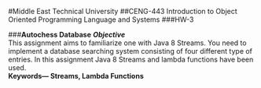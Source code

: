 #Middle East Technical University
##CENG-443 Introduction to Object Oriented Programming Language and Systems
###HW-3

###**Autochess Database**
***Objective***\
This assignment aims to familiarize one with Java 8 Streams. You need to implement a
database searching system consisting of four different type of entries. In this assignment Java 8 Streams and lambda functions
have been used.\
**Keywords— Streams, Lambda Functions**



